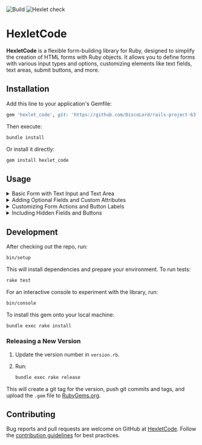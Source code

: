 ![Build](https://github.com/DiscoLord/rails-project-63/actions/workflows/main.yml/badge.svg)
![Hexlet check](https://github.com/DiscoLord/rails-project-63/actions/workflows/hexlet-check.yml/badge.svg)

# HexletCode

**HexletCode** is a flexible form-building library for Ruby, designed to simplify the creation of HTML forms with Ruby objects. It allows you to define forms with various input types and options, customizing elements like text fields, text areas, submit buttons, and more.

## Installation

Add this line to your application's Gemfile:

```ruby
gem 'hexlet_code', git: 'https://github.com/DiscoLord/rails-project-63.git'
```

Then execute:

```bash
bundle install
```

Or install it directly:

```bash
gem install hexlet_code
```

## Usage

<details>
<summary>Basic Form with Text Input and Text Area</summary>

```ruby
require 'hexlet_code'

# Define your user struct
User = Struct.new(:name, :job, keyword_init: true)

user = User.new(name: 'rob', job: 'developer')

form = HexletCode.form_for user, url: '/profile', class: 'hexlet-form' do |f|
  f.input :name, class: 'user-input'
  f.textarea :job, rows: 5, cols: 40
  f.submit 'Save'
end

puts form
```

This will produce:

```html
<form action='/profile' method='post' class='hexlet-form'>
  <label for='name'>Name</label>
  <input type='text' name='name' value='rob' class='user-input'>
  <label for='job'>Job</label>
  <textarea name='job' rows='5' cols='40'>developer</textarea>
  <input type='submit' value='Save'>
</form>
```

</details>

<details>
<summary>Adding Optional Fields and Custom Attributes</summary>

HexletCode handles missing or optional fields gracefully. Here’s an example that includes an optional `gender` field.

```ruby
user = User.new(name: 'alex')

form = HexletCode.form_for user, url: '/profile', class: 'custom-form' do |f|
  f.input :name, placeholder: 'Enter your name'
  f.input :job, placeholder: 'Your profession', class: 'job-input'  # Handles missing job field gracefully
  f.input :gender, placeholder: 'Gender (optional)'
  f.submit 'Register'
end

puts form
```

Produces:

```html
<form action='/profile' method='post' class='custom-form'>
  <label for='name'>Name</label>
  <input type='text' name='name' value='alex' placeholder='Enter your name'>
  <label for='job'>Job</label>
  <input type='text' name='job' placeholder='Your profession' class='job-input'>
  <label for='gender'>Gender</label>
  <input type='text' name='gender' placeholder='Gender (optional)'>
  <input type='submit' value='Register'>
</form>
```

</details>

<details>
<summary>Customizing Form Actions and Button Labels</summary>

You can specify different form actions and customize the button text easily.

```ruby
form = HexletCode.form_for user, url: '/update_profile', method: 'patch', class: 'profile-form' do |f|
  f.input :name, class: 'name-input'
  f.textarea :job, rows: 3, cols: 30
  f.submit 'Update Profile'
end

puts form
```

Produces:

```html
<form action='/update_profile' method='patch' class='profile-form'>
  <label for='name'>Name</label>
  <input type='text' name='name' value='alex' class='name-input'>
  <label for='job'>Job</label>
  <textarea name='job' rows='3' cols='30'></textarea>
  <input type='submit' value='Update Profile'>
</form>
```

</details>

<details>
<summary>Including Hidden Fields and Buttons</summary>

HexletCode can also include hidden fields, radio buttons, or checkboxes with custom attributes.

```ruby
form = HexletCode.form_for user, url: '/settings' do |f|
  f.input :name, type: 'hidden', value: 'alex'
  f.input :newsletter, type: 'checkbox', checked: true
  f.submit 'Save Settings'
end

puts form
```

Produces:

```html
<form action='/settings' method='post'>
  <input type='hidden' name='name' value='alex'>
  <input type='checkbox' name='newsletter' checked>
  <input type='submit' value='Save Settings'>
</form>
```

</details>

## Development

After checking out the repo, run:

```bash
bin/setup
```

This will install dependencies and prepare your environment. To run tests:

```bash
rake test
```

For an interactive console to experiment with the library, run:

```bash
bin/console
```

To install this gem onto your local machine:

```bash
bundle exec rake install
```

### Releasing a New Version

1. Update the version number in `version.rb`.
2. Run:

   ```bash
   bundle exec rake release
   ```

This will create a git tag for the version, push git commits and tags, and upload the `.gem` file to [RubyGems.org](https://rubygems.org).

## Contributing

Bug reports and pull requests are welcome on GitHub at [HexletCode](https://github.com/DiscoLord/rails-project-63). Follow the [contribution guidelines](https://opensource.guide/how-to-contribute/) for best practices.